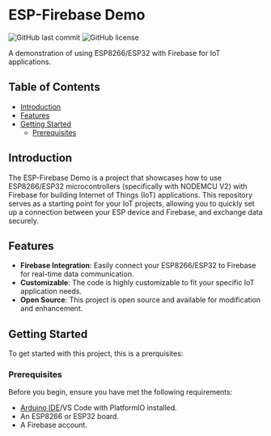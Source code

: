 # ESP-Firebase Demo

![GitHub last commit](https://img.shields.io/github/last-commit/naufalmuafi/esp-firebase_demo)
![GitHub license](https://img.shields.io/github/license/naufalmuafi/esp-firebase_demo)

A demonstration of using ESP8266/ESP32 with Firebase for IoT applications.

## Table of Contents

- [Introduction](#introduction)
- [Features](#features)
- [Getting Started](#getting-started)
  - [Prerequisites](#prerequisites)  

## Introduction

The ESP-Firebase Demo is a project that showcases how to use ESP8266/ESP32 microcontrollers (specifically with NODEMCU V2) with Firebase for building Internet of Things (IoT) applications. This repository serves as a starting point for your IoT projects, allowing you to quickly set up a connection between your ESP device and Firebase, and exchange data securely.

## Features

- **Firebase Integration**: Easily connect your ESP8266/ESP32 to Firebase for real-time data communication.
- **Customizable**: The code is highly customizable to fit your specific IoT application needs.
- **Open Source**: This project is open source and available for modification and enhancement.

## Getting Started

To get started with this project, this is a prerquisites:

### Prerequisites

Before you begin, ensure you have met the following requirements:

- [Arduino IDE](https://www.arduino.cc/en/software)/VS Code with PlatformIO installed.
- An ESP8266 or ESP32 board.
- A Firebase account.
